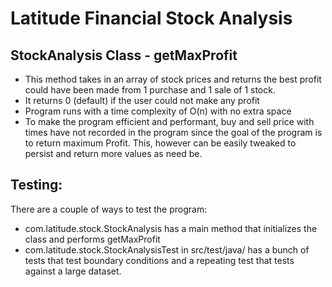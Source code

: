 Latitude Financial Stock Analysis
==========

StockAnalysis Class - getMaxProfit
-----
* This method takes in an array of stock prices and returns the best profit could have been made from 1 purchase and 1 sale of 1 stock.
* It returns 0 (default) if the user could not make any profit
* Program runs with a time complexity of O(n) with no extra space
* To make the program efficient and performant, buy and sell price with times have not recorded in the program since the goal of the program is to return maximum Profit. 
   This, however can be easily tweaked to persist and return more values as need be.

Testing:
-----
There are a couple of ways to test the program:
* com.latitude.stock.StockAnalysis has a main method that initializes the class and performs getMaxProfit
* com.latitude.stock.StockAnalysisTest in src/test/java/ has a bunch of tests that test boundary conditions and a repeating test that tests against a large dataset.
 


   


